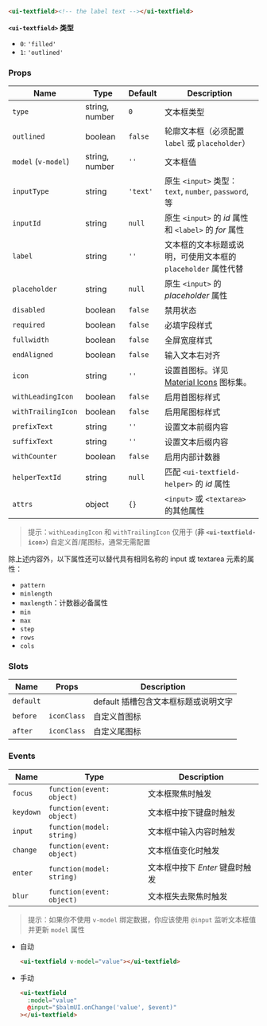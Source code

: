 ```html
<ui-textfield><!-- the label text --></ui-textfield>
```

**`<ui-textfield>` 类型**

- `0`: `'filled'`
- `1`: `'outlined'`

### Props

| Name                | Type           | Default  | Description                                                   |
| ------------------- | -------------- | -------- | ------------------------------------------------------------- |
| `type`              | string, number | `0`      | 文本框类型                                                    |
| `outlined`          | boolean        | `false`  | 轮廓文本框（必须配置 `label` 或 `placeholder`）               |
| `model` (`v-model`) | string, number | `''`     | 文本框值                                                      |
| `inputType`         | string         | `'text'` | 原生 `<input>` 类型：`text`, `number`, `password`, 等         |
| `inputId`           | string         | `null`   | 原生 `<input>` 的 _id_ 属性和 `<label>` 的 _for_ 属性         |
| `label`             | string         | `''`     | 文本框的文本标题或说明，可使用文本框的 `placeholder` 属性代替 |
| `placeholder`       | string         | `null`   | 原生 `<input>` 的 _placeholder_ 属性                          |
| `disabled`          | boolean        | `false`  | 禁用状态                                                      |
| `required`          | boolean        | `false`  | 必填字段样式                                                  |
| `fullwidth`         | boolean        | `false`  | 全屏宽度样式                                                  |
| `endAligned`        | boolean        | `false`  | 输入文本右对齐                                                |
| `icon`              | string         | `''`     | 设置首图标。详见 [Material Icons](/#/icons) 图标集。          |
| `withLeadingIcon`   | boolean        | `false`  | 启用首图标样式                                                |
| `withTrailingIcon`  | boolean        | `false`  | 启用尾图标样式                                                |
| `prefixText`        | string         | `''`     | 设置文本前缀内容                                              |
| `suffixText`        | string         | `''`     | 设置文本后缀内容                                              |
| `withCounter`       | boolean        | `false`  | 启用内部计数器                                                |
| `helperTextId`      | string         | `null`   | 匹配 `<ui-textfield-helper>` 的 _id_ 属性                     |
| `attrs`             | object         | `{}`     | `<input>` 或 `<textarea>` 的其他属性                          |

> 提示：`withLeadingIcon` 和 `withTrailingIcon` 仅用于 (**非 `<ui-textfield-icon>`**) 自定义首/尾图标，通常无需配置

除上述内容外，以下属性还可以替代具有相同名称的 input 或 textarea 元素的属性：

- `pattern`
- `minlength`
- `maxlength`：计数器必备属性
- `min`
- `max`
- `step`
- `rows`
- `cols`

### Slots

| Name      | Props       | Description                          |
| --------- | ----------- | ------------------------------------ |
| `default` |             | default 插槽包含文本框标题或说明文字 |
| `before`  | `iconClass` | 自定义首图标                         |
| `after`   | `iconClass` | 自定义尾图标                         |

### Events

| Name      | Type                      | Description                     |
| --------- | ------------------------- | ------------------------------- |
| `focus`   | `function(event: object)` | 文本框聚焦时触发                |
| `keydown` | `function(event: object)` | 文本框中按下键盘时触发          |
| `input`   | `function(model: string)` | 文本框中输入内容时触发          |
| `change`  | `function(event: object)` | 文本框值变化时触发              |
| `enter`   | `function(model: string)` | 文本框中按下 _Enter_ 键盘时触发 |
| `blur`    | `function(event: object)` | 文本框失去聚焦时触发            |

> 提示：如果你不使用 `v-model` 绑定数据，你应该使用 `@input` 监听文本框值并更新 `model` 属性

- 自动

  ```html
  <ui-textfield v-model="value"></ui-textfield>
  ```

- 手动

  ```html
  <ui-textfield
    :model="value"
    @input="$balmUI.onChange('value', $event)"
  ></ui-textfield>
  ```
